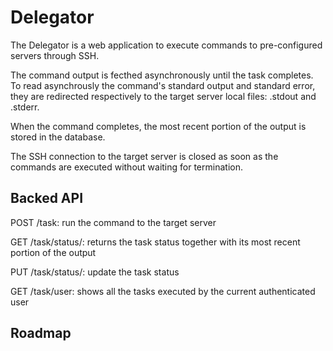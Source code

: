 # Delegator

The Delegator is a web application to execute commands to pre-configured servers through SSH.

The command output is fecthed asynchronously until the task completes.
To read asynchrously the command's standard output and standard error, 
they are redirected respectively to the target server local files: <task-id>.stdout and <task-id>.stderr.

When the command completes, the most recent portion of the output is stored in the database.

The SSH connection to the target server is closed as soon as the commands are executed without waiting for termination.

## Backed API

POST /task: run the command to the target server

GET /task/status/<task-id>: returns the task status together with its most recent portion of the output

PUT /task/status/<task-id>: update the task status

GET /task/user: shows all the tasks executed by the current authenticated user

## Roadmap
